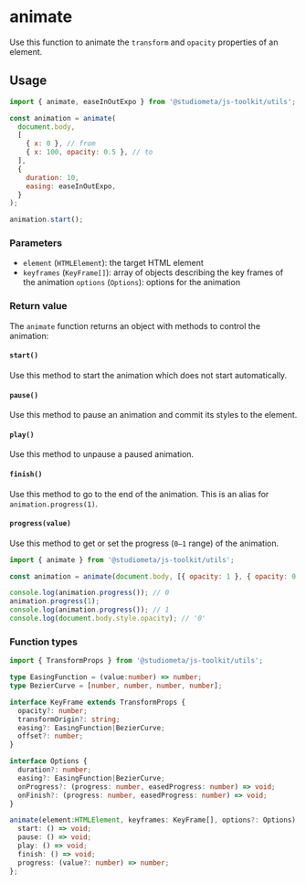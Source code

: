 # animate

Use this function to animate the `transform` and `opacity` properties of an element.

## Usage

```js
import { animate, easeInOutExpo } from '@studiometa/js-toolkit/utils';

const animation = animate(
  document.body,
  [
    { x: 0 }, // from
    { x: 100, opacity: 0.5 }, // to
  ],
  {
    duration: 10,
    easing: easeInOutExpo,
  }
);

animation.start();
```

### Parameters

- `element` (`HTMLElement`): the target HTML element
- `keyframes` (`KeyFrame[]`): array of objects describing the key frames of the animation
  `options` (`Options`): options for the animation

### Return value

The `animate` function returns an object with methods to control the animation:

#### `start()`

Use this method to start the animation which does not start automatically.

#### `pause()`

Use this method to pause an animation and commit its styles to the element.

#### `play()`

Use this method to unpause a paused animation.

#### `finish()`

Use this method to go to the end of the animation. This is an alias for `animation.progress(1)`.

#### `progress(value)`

Use this method to get or set the progress (`0–1` range) of the animation.

```js
import { animate } from '@studiometa/js-toolkit/utils';

const animation = animate(document.body, [{ opacity: 1 }, { opacity: 0 }]);

console.log(animation.progress()); // 0
animation.progress(1);
console.log(animation.progress()); // 1
console.log(document.body.style.opacity); // '0'
```

### Function types

```ts
import { TransformProps } from '@studiometa/js-toolkit/utils';

type EasingFunction = (value:number) => number;
type BezierCurve = [number, number, number, number];

interface KeyFrame extends TransformProps {
  opacity?: number;
  transformOrigin?: string;
  easing?: EasingFunction|BezierCurve;
  offset?: number;
}

interface Options {
  duration?: number;
  easing?: EasingFunction|BezierCurve;
  onProgress?: (progress: number, easedProgress: number) => void;
  onFinish?: (progress: number, easedProgress: number) => void;
}

animate(element:HTMLElement, keyframes: KeyFrame[], options?: Options): {
  start: () => void;
  pause: () => void;
  play: () => void;
  finish: () => void;
  progress: (value?: number) => number;
};
```
